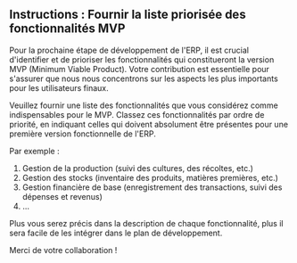 ## Instructions : Fournir la liste priorisée des fonctionnalités MVP

Pour la prochaine étape de développement de l'ERP, il est crucial d'identifier et de prioriser les fonctionnalités qui constitueront la version MVP (Minimum Viable Product). Votre contribution est essentielle pour s'assurer que nous nous concentrons sur les aspects les plus importants pour les utilisateurs finaux.

Veuillez fournir une liste des fonctionnalités que vous considérez comme indispensables pour le MVP. Classez ces fonctionnalités par ordre de priorité, en indiquant celles qui doivent absolument être présentes pour une première version fonctionnelle de l'ERP.

Par exemple :

1. Gestion de la production (suivi des cultures, des récoltes, etc.)
2. Gestion des stocks (inventaire des produits, matières premières, etc.)
3. Gestion financière de base (enregistrement des transactions, suivi des dépenses et revenus)
4. ...

Plus vous serez précis dans la description de chaque fonctionnalité, plus il sera facile de les intégrer dans le plan de développement.

Merci de votre collaboration !